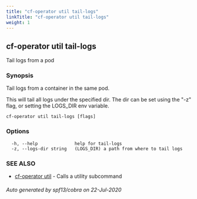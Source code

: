 ```yaml
---
title: "cf-operator util tail-logs"
linkTitle: "cf-operator util tail-logs"
weight: 1
---
```

## cf-operator util tail-logs

Tail logs from a pod

### Synopsis

Tail logs from a container in the same pod.

This will tail all logs under the specified dir.
The dir can be set using the "-z" flag, or setting
the LOGS_DIR env variable.



```
cf-operator util tail-logs [flags]
```

### Options

```
  -h, --help              help for tail-logs
  -z, --logs-dir string   (LOGS_DIR) a path from where to tail logs
```

### SEE ALSO

* [cf-operator util](../cf-operator_util)	 - Calls a utility subcommand

###### Auto generated by spf13/cobra on 22-Jul-2020
